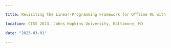 ```yaml
---

title: Revisiting the Linear-Programming Framework for Offline RL with General Function Approximation

location: CISS 2023, Johns Hopkins University, Baltimore, MD

date: "2023-03-01"

---
```


